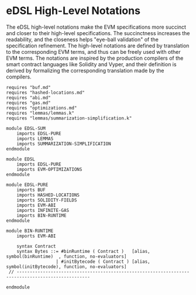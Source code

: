 eDSL High-Level Notations
=========================

The eDSL high-level notations make the EVM specifications more succinct and closer to their high-level specifications.
The succinctness increases the readability, and the closeness helps "eye-ball validation" of the specification refinement.
The high-level notations are defined by translation to the corresponding EVM terms, and thus can be freely used with other EVM terms.
The notations are inspired by the production compilers of the smart contract languages like Solidity and Vyper, and their definition is derived by formalizing the corresponding translation made by the compilers.

```k
requires "buf.md"
requires "hashed-locations.md"
requires "abi.md"
requires "gas.md"
requires "optimizations.md"
requires "lemmas/lemmas.k"
requires "lemmas/summarization-simplification.k"

module EDSL-SUM
    imports EDSL-PURE
    imports LEMMAS
    imports SUMMARIZATION-SIMPLIFICATION
endmodule

module EDSL
    imports EDSL-PURE
    imports EVM-OPTIMIZATIONS
endmodule

module EDSL-PURE
    imports BUF
    imports HASHED-LOCATIONS
    imports SOLIDITY-FIELDS
    imports EVM-ABI
    imports INFINITE-GAS
    imports BIN-RUNTIME
endmodule

module BIN-RUNTIME
    imports EVM-ABI

    syntax Contract
    syntax Bytes ::= #binRuntime ( Contract )   [alias, symbol(binRuntime)  , function, no-evaluators]
                   | #initBytecode ( Contract ) [alias, symbol(initBytecode), function, no-evaluators]
 // --------------------------------------------------------------------------------------------------

endmodule
```
